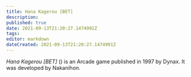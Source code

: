 ```yaml
---
title: Hana Kagerou [BET]
description: 
published: true
date: 2021-09-13T21:20:27.1474991Z 
tags: 
editor: markdown
dateCreated: 2021-09-13T21:20:27.1474991Z
---
```

_Hana Kagerou [BET]_ (<span lang='ja'></span>) is an Arcade game published in 1997 by Dynax.
It was developed by Nakanihon.
